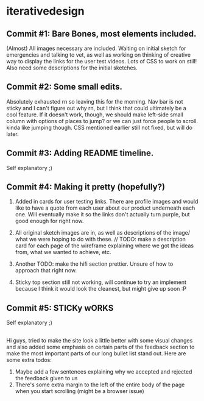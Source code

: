 # iterativedesign
## Commit #1: Bare Bones, most elements included.

(Almost) All images necessary are included. Waiting on initial sketch for emergencies and talking to vet, as well as working on thinking of creative way to display the links for the user test videos. Lots of CSS to work on still! Also need some descriptions for the initial sketches.

## Commit #2: Some small edits.

Absolutely exhausted rn so leaving this for the morning. Nav bar is not sticky and I can't figure out why rn, but I think that could ultimately be a cool feature. If it doesn't work, though, we should make  left-side small column with options of places to jump? or we can just force people to scroll. kinda like jumping though. CSS mentioned earlier still not fixed, but will do later.

## Commit #3: Adding README timeline.
Self explanatory ;)

## Commit #4: Making it pretty (hopefully?)

1) Added in cards for user testing links. There are profile images and would like to have a quote from each user about our product underneath each one. Will eventually make it so the links don't actually turn purple, but good enough for right now.

2) All original sketch images are in, as well as descriptions of the image/ what we were hoping to do with these. // TODO: make a description card for each page of the wireframe explaining where we got the ideas from, what we wanted to achieve, etc.

3) Another TODO: make the hifi section prettier. Unsure of how to approach that right now.

4) Sticky top section still not working, will continue to try an implement because I think it would look the cleanest, but might give up soon :P

## Commit #5: STICKy wORKS
Self explanatory ;)

##
Hi guys, tried to make the site look a little better with some visual changes and also added some emphasis on certain parts of the feedback section to make the most important parts of our long bullet list stand out. Here are some extra todos:

  1) Maybe add a few sentences explaining why we accepted and rejected the feedback given to us 
  2) There's some extra margin to the left of the entire body of the page when you start scrolling (might be a browser issue)
